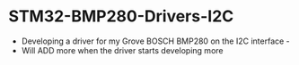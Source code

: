 # STM32-BMP280-Drivers-I2C
- Developing a driver for my Grove BOSCH BMP280 on the I2C interface -
- Will ADD more when the driver starts developing more 
